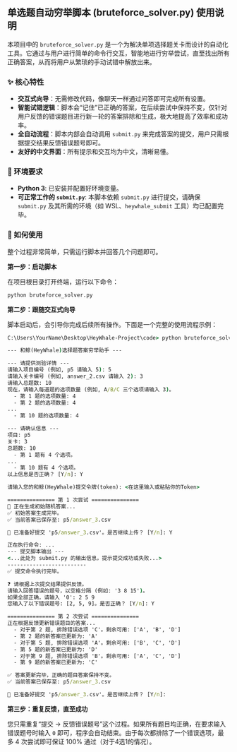 
## 单选题自动穷举脚本 (bruteforce_solver.py) 使用说明

本项目中的 `bruteforce_solver.py` 是一个为解决单项选择题关卡而设计的自动化工具。它通过与用户进行简单的命令行交互，智能地进行穷举尝试，直至找出所有正确答案，从而将用户从繁琐的手动试错中解放出来。

### ✨ 核心特性

- **交互式向导**：无需修改代码，像聊天一样通过问答即可完成所有设置。
- **智能试错逻辑**：脚本会“记住”已正确的答案，在后续尝试中保持不变，仅针对用户反馈的错误题目进行新一轮的答案排除和生成，极大地提高了效率和成功率。
- **全自动流程**：脚本内部会自动调用 `submit.py` 来完成答案的提交，用户只需根据提交结果反馈错误题号即可。
- **友好的中文界面**：所有提示和交互均为中文，清晰易懂。

### 🔧 环境要求

- **Python 3**: 已安装并配置好环境变量。
- **可正常工作的 `submit.py`**: 本脚本依赖 `submit.py` 进行提交，请确保 `submit.py` 及其所需的环境（如 WSL、`heywhale_submit` 工具）均已配置完毕。

### 🚀 如何使用

整个过程非常简单，只需运行脚本并回答几个问题即可。

**第一步：启动脚本**

在项目根目录打开终端，运行以下命令：

```bash
python bruteforce_solver.py
````

**第二步：跟随交互式向导**

脚本启动后，会引导你完成后续所有操作。下面是一个完整的使用流程示例：

```cmd
C:\Users\YourName\Desktop\HeyWhale-Project\code> python bruteforce_solver.py

--- 和鲸(HeyWhale)选择题答案穷举助手 ---

--- 请提供测验详情 ---
请输入项目编号 (例如, p5 请输入 5): 5
请输入关卡编号 (例如, answer_2.csv 请输入 2): 3
请输入总题数: 10
现在，请输入每道题的选项数量 (例如, A/B/C 三个选项请输入 3)。
  - 第 1 题的选项数量: 4
  - 第 2 题的选项数量: 4
...
  - 第 10 题的选项数量: 4

--- 请确认信息 ---
项目: p5
关卡: 3
总题数: 10
  - 第 1 题有 4 个选项。
...
  - 第 10 题有 4 个选项。
以上信息是否正确？ [Y/n]: Y

请输入您的和鲸(HeyWhale)提交令牌(token): <在这里输入或粘贴你的Token>

=============== 第 1 次尝试 ===============
🔄 正在生成初始随机答案...
✅ 初始答案生成完毕。
✅ 当前答案已保存至: p5/answer_3.csv

🚀 已准备好提交 'p5/answer_3.csv'。是否继续上传？ [Y/n]: Y

正在执行命令: ...
--- 提交脚本输出 ---
<...此处为 submit.py 的输出信息，提示提交成功或失败...>
-------------------------
✅ 提交命令执行完毕。

❓ 请根据上次提交结果提供反馈。
请输入回答错误的题号，以空格分隔 (例如: '3 8 15')。
如果全部正确，请输入 '0': 2 5 9
您输入了以下错误题号: [2, 5, 9]。是否正确？ [Y/n]: Y

=============== 第 2 次尝试 ===============
正在根据反馈更新错误题目的答案...
  - 对于第 2 题, 排除错误选项 'C'。剩余可用: ['A', 'B', 'D']
  - 第 2 题的新答案已更新为: 'A'
  - 对于第 5 题, 排除错误选项 'A'。剩余可用: ['B', 'C', 'D']
  - 第 5 题的新答案已更新为: 'D'
  - 对于第 9 题, 排除错误选项 'B'。剩余可用: ['A', 'C', 'D']
  - 第 9 题的新答案已更新为: 'C'

✅ 答案更新完毕，正确的题目答案保持不变。
✅ 当前答案已保存至: p5/answer_3.csv

🚀 已准备好提交 'p5/answer_3.csv'。是否继续上传？ [Y/n]:
```

**第三步：重复反馈，直至成功**

您只需重复“提交 -\> 反馈错误题号”这个过程。如果所有题目均正确，在要求输入错误题号时输入 `0` 即可，程序会自动结束。由于每次都排除了一个错误选项，最多 4 次尝试即可保证 100% 通过（对于4选1的情况）。

